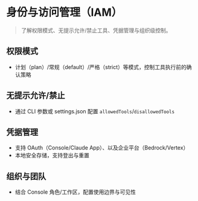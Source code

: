 # 身份与访问管理（IAM）

> 了解权限模式、无提示允许/禁止工具、凭据管理与组织级控制。

## 权限模式

- 计划（plan）/常规（default）/严格（strict）等模式，控制工具执行前的确认策略

## 无提示允许/禁止

- 通过 CLI 参数或 settings.json 配置 `allowedTools`/`disallowedTools`

## 凭据管理

- 支持 OAuth（Console/Claude App）、以及企业平台（Bedrock/Vertex）
- 本地安全存储，支持登出与重置

## 组织与团队

- 结合 Console 角色/工作区，配置使用边界与可见性

